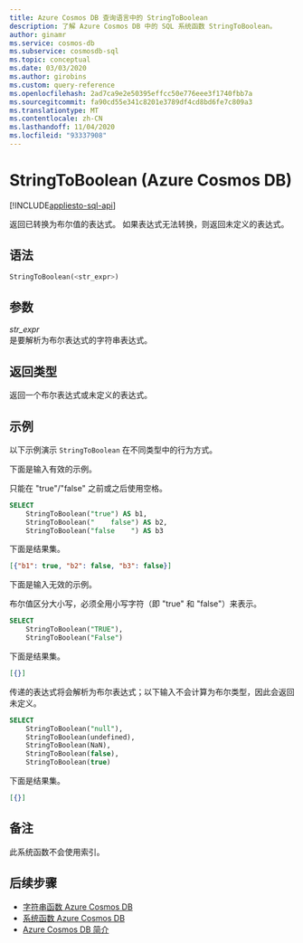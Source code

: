 ```yaml
---
title: Azure Cosmos DB 查询语言中的 StringToBoolean
description: 了解 Azure Cosmos DB 中的 SQL 系统函数 StringToBoolean。
author: ginamr
ms.service: cosmos-db
ms.subservice: cosmosdb-sql
ms.topic: conceptual
ms.date: 03/03/2020
ms.author: girobins
ms.custom: query-reference
ms.openlocfilehash: 2ad7ca9e2e50395effcc50e776eee3f1740fbb7a
ms.sourcegitcommit: fa90cd55e341c8201e3789df4cd8bd6fe7c809a3
ms.translationtype: MT
ms.contentlocale: zh-CN
ms.lasthandoff: 11/04/2020
ms.locfileid: "93337908"
---
```

# <a name="stringtoboolean-azure-cosmos-db"></a>StringToBoolean (Azure Cosmos DB)
[!INCLUDE[appliesto-sql-api](includes/appliesto-sql-api.md)]

 返回已转换为布尔值的表达式。 如果表达式无法转换，则返回未定义的表达式。  
  
## <a name="syntax"></a>语法
  
```sql
StringToBoolean(<str_expr>)  
```  
  
## <a name="arguments"></a>参数
  
*str_expr*  
   是要解析为布尔表达式的字符串表达式。  
  
## <a name="return-types"></a>返回类型
  
  返回一个布尔表达式或未定义的表达式。  
  
## <a name="examples"></a>示例
  
  以下示例演示 `StringToBoolean` 在不同类型中的行为方式。 
 
 下面是输入有效的示例。

只能在 "true"/"false" 之前或之后使用空格。

```sql
SELECT 
    StringToBoolean("true") AS b1, 
    StringToBoolean("    false") AS b2,
    StringToBoolean("false    ") AS b3
```  
  
 下面是结果集。  
  
```json
[{"b1": true, "b2": false, "b3": false}]
```  

下面是输入无效的示例。

 布尔值区分大小写，必须全用小写字符（即 "true" 和 "false"）来表示。

```sql
SELECT 
    StringToBoolean("TRUE"),
    StringToBoolean("False")
```  

下面是结果集。  
  
```json
[{}]
``` 

传递的表达式将会解析为布尔表达式；以下输入不会计算为布尔类型，因此会返回未定义。

```sql
SELECT 
    StringToBoolean("null"),
    StringToBoolean(undefined),
    StringToBoolean(NaN), 
    StringToBoolean(false), 
    StringToBoolean(true)
```  

下面是结果集。  
  
```json
[{}]
```  

## <a name="remarks"></a>备注

此系统函数不会使用索引。

## <a name="next-steps"></a>后续步骤

- [字符串函数 Azure Cosmos DB](sql-query-string-functions.md)
- [系统函数 Azure Cosmos DB](sql-query-system-functions.md)
- [Azure Cosmos DB 简介](introduction.md)
